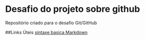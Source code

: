 # Desafio do projeto sobre github
Repositório criado para o desafio Git/GitHub

##Links Úteis
[sintaxe basica Markdown](https://www.markdownguide.org/basic-syntax/)
